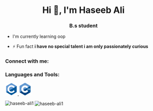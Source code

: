 <h1 align="center">Hi 👋, I'm Haseeb Ali</h1>
<h3 align="center">B.s student</h3>

- I'm currently learning oop

- ⚡ Fun fact **i have no special talent i am only passionately curious**

<h3 align="left">Connect with me:</h3>
<p align="left">
</p>

<h3 align="left">Languages and Tools:</h3>
<p align="left"> <a href="https://www.cprogramming.com/" target="_blank" rel="noreferrer"> <img src="https://raw.githubusercontent.com/devicons/devicon/master/icons/c/c-original.svg" alt="c" width="40" height="40"/> </a> <a href="https://www.w3schools.com/cpp/" target="_blank" rel="noreferrer"> <img src="https://raw.githubusercontent.com/devicons/devicon/master/icons/cplusplus/cplusplus-original.svg" alt="cplusplus" width="40" height="40"/> </a> </p>

<p><img align="left" src="https://github-readme-stats.vercel.app/api/top-langs?username=haseeb-ali1&show_icons=true&locale=en&layout=compact" alt="haseeb-ali1" /></p>

<p>&nbsp;<img align="center" src="https://github-readme-stats.vercel.app/api?username=haseeb-ali1&show_icons=true&locale=en" alt="haseeb-ali1" /></p>
